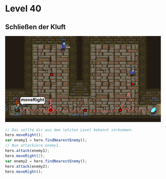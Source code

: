 # Level 40 
## Schließen der Kluft 
![Alt text](40.png)
```js
// Das sollte dir aus dem letzten Level bekannt vorkommen.
hero.moveRight();
var enemy1 = hero.findNearestEnemy();
// Nun attackiere enemy1.
hero.attack(enemy1);
hero.moveRight(2);
var enemy2 = hero.findNearestEnemy();
hero.attack(enemy2);
hero.moveRight();

